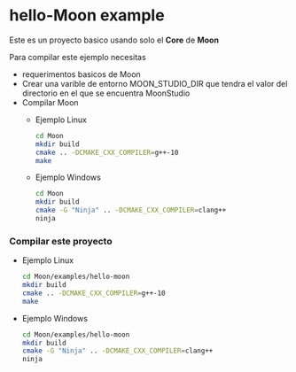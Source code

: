 # hello-Moon example

Este es un proyecto basico usando solo el **Core** de **Moon**

Para compilar este ejemplo necesitas
- requerimentos basicos de Moon
- Crear una varible de entorno MOON_STUDIO_DIR que tendra el valor del directorio en el que se encuentra MoonStudio
- Compilar Moon
    - Ejemplo Linux 

        ```bash
        cd Moon
        mkdir build
        cmake .. -DCMAKE_CXX_COMPILER=g++-10
        make
        ```
    - Ejemplo Windows 

        ```bash
        cd Moon
        mkdir build
        cmake -G "Ninja" .. -DCMAKE_CXX_COMPILER=clang++
        ninja
        ```
### Compilar este proyecto
- Ejemplo Linux 

    ```bash
    cd Moon/examples/hello-moon
    mkdir build
    cmake .. -DCMAKE_CXX_COMPILER=g++-10
    make
    ```
- Ejemplo Windows 

    ```bash
    cd Moon/examples/hello-moon
    mkdir build
    cmake -G "Ninja" .. -DCMAKE_CXX_COMPILER=clang++
    ninja
    ```